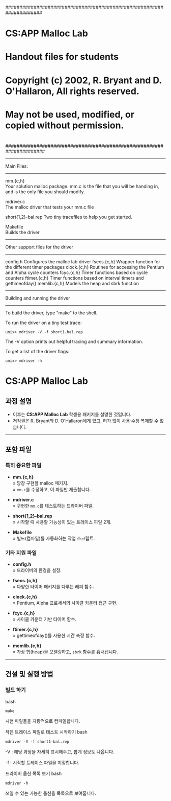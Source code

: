 #####################################################################
# CS:APP Malloc Lab
# Handout files for students
#
# Copyright (c) 2002, R. Bryant and D. O'Hallaron, All rights reserved.
# May not be used, modified, or copied without permission.
#
######################################################################

***********
Main Files:
***********

mm.{c,h}	
	Your solution malloc package. mm.c is the file that you
	will be handing in, and is the only file you should modify.

mdriver.c	
	The malloc driver that tests your mm.c file

short{1,2}-bal.rep
	Two tiny tracefiles to help you get started. 

Makefile	
	Builds the driver

**********************************
Other support files for the driver
**********************************

config.h	Configures the malloc lab driver
fsecs.{c,h}	Wrapper function for the different timer packages
clock.{c,h}	Routines for accessing the Pentium and Alpha cycle counters
fcyc.{c,h}	Timer functions based on cycle counters
ftimer.{c,h}	Timer functions based on interval timers and gettimeofday()
memlib.{c,h}	Models the heap and sbrk function

*******************************
Building and running the driver
*******************************
To build the driver, type "make" to the shell.

To run the driver on a tiny test trace:

	unix> mdriver -V -f short1-bal.rep

The -V option prints out helpful tracing and summary information.

To get a list of the driver flags:

	unix> mdriver -h

# CS:APP Malloc Lab

## 과정 설명

- 이후는 **CS:APP Malloc Lab** 학생용 패키지를 설명한 것입니다.
- 저작권은 R. Bryant와 D. O'Hallaron에게 있고, 허가 없이 사용·수정·복제할 수 없습니다.

---

## 포함 파일

### 특히 중요한 파일

- **mm.{c,h}**  
  » 당장 구현할 malloc 패키지.  
  » `mm.c`를 수정하고, 이 파일만 제출합니다.

- **mdriver.c**  
  » 구현한 `mm.c`를 테스트하는 드라이버 파일.

- **short{1,2}-bal.rep**  
  » 시작할 때 사용할 가능성이 있는 트레이스 파일 2개.

- **Makefile**  
  » 빌드(컴파일)를 자동화하는 작업 스크립트.

### 기타 지원 파일

- **config.h**  
  » 드라이버의 환경을 설정.

- **fsecs.{c,h}**  
  » 다양한 타이머 패키지를 다루는 래퍼 함수.

- **clock.{c,h}**  
  » Pentium, Alpha 프로세서의 사이클 카운터 접근 구현.

- **fcyc.{c,h}**  
  » 사이클 카운터 기반 타이머 함수.

- **ftimer.{c,h}**  
  » gettimeofday()를 사용한 시간 측정 함수.

- **memlib.{c,h}**  
  » 가상 힙(heap)을 모델링하고, `sbrk` 함수를 흉내냅니다.

---

## 건설 및 실행 방법

### 빌드 하기

bash
```
make
```

시험 파일들을 자랑적으로 컴파일합니다.

작은 트레이스 파일로 테스트 시작하기
bash
```
mdriver -V -f short1-bal.rep
```

-V : 해당 과정을 자세히 표시해주고, 합계 정보도 나옵니다.

-f : 시작할 트레이스 파일을 지정합니다.

드라이버 옵션 목록 보기
bash
```
mdriver -h
```
쓰일 수 있는 가능한 옵션을 목록으로 보여줍니다.